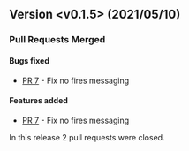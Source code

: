 ## Version <v0.1.5> (2021/05/10)

### Pull Requests Merged

#### Bugs fixed

* [PR 7](https://github.com/adybbroe/activefires-pp/pull/7) - Fix no fires messaging

#### Features added

* [PR 7](https://github.com/adybbroe/activefires-pp/pull/7) - Fix no fires messaging

In this release 2 pull requests were closed.

